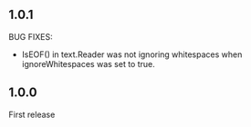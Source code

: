 ## 1.0.1

BUG FIXES:

* IsEOF() in text.Reader was not ignoring whitespaces when ignoreWhitespaces was set to true.

## 1.0.0

First release
